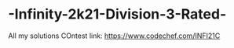 # -Infinity-2k21-Division-3-Rated-
All my solutions
  COntest link: https://www.codechef.com/INFI21C
